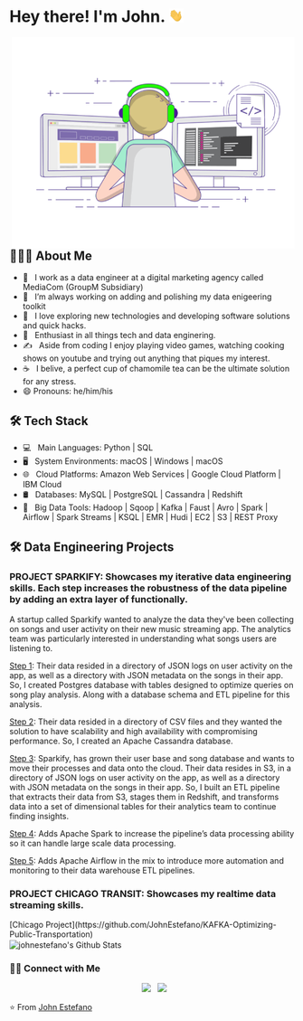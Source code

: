 <h1> Hey there! I'm John. <img src="https://github.com/JohnEstefano/JohnEstefano/blob/main/Hi.gif" width="25"></h1>
<img align="right" alt="GIF" src="https://github.com/JohnEstefano/JohnEstefano/blob/main/gif3.gif" width="500"/>

<h2> 👨🏻‍💻 About Me </h2>

- 💼 &nbsp; I work as a data engineer at a digital marketing agency called MediaCom (GroupM Subsidiary)
- 🔭 &nbsp; I’m always working on adding and polishing my data enigeering toolkit
- 🤔 &nbsp; I love exploring new technologies and developing software solutions and quick hacks.
- 🌱 &nbsp; Enthusiast in all things tech and data enginering.
- ✍️ &nbsp; Aside from coding I enjoy playing video games, watching cooking shows on youtube and trying out anything that piques my interest.
- ☕ &nbsp; I belive, a perfect cup of chamomile tea can be the ultimate solution for any stress. 
- 😄 Pronouns: he/him/his

<h2>🛠 Tech Stack</h2>

- 💻 &nbsp; Main Languages: Python | SQL 
- 🖥 &nbsp; System Environments: macOS | Windows | macOS 
- 🌐 &nbsp; Cloud Platforms: Amazon Web Services | Google Cloud Platform | IBM Cloud
- 🛢 &nbsp; Databases: MySQL | PostgreSQL | Cassandra | Redshift
- 🔧 &nbsp; Big Data Tools: Hadoop | Sqoop | Kafka | Faust | Avro | Spark | Airflow | Spark Streams | KSQL | EMR | Hudi | EC2 | S3 | REST Proxy

<h2>🛠 Data Engineering Projects</h2>
<h3> PROJECT SPARKIFY: Showcases my iterative data engineering skills. Each step increases the robustness of the data pipeline by adding an extra layer of functionally.</h3>

A startup called Sparkify wanted to analyze the data they've been collecting on songs and user activity on their new music streaming app. The analytics team was particularly interested in understanding what songs users are listening to. 

[Step 1](https://github.com/JohnEstefano/POSTGRES_Data_Modeling): Their data resided in a directory of JSON logs on user activity on the app, as well as a directory with JSON metadata on the songs in their app. So, I created Postgres database with tables designed to optimize queries on song play analysis. Along with a database schema and ETL pipeline for this analysis.

[Step 2](https://github.com/JohnEstefano/APACHE_CASSANDRA_Data_Modeling):  Their data resided in a directory of CSV files and they wanted the solution to have scalability and high availability with compromising performance. So, I created an Apache Cassandra database.

[Step 3](https://github.com/JohnEstefano/AWS_Data_Warehouse): Sparkify, has grown their user base and song database and wants to move their processes and data onto the cloud. Their data resides in S3, in a directory of JSON logs on user activity on the app, as well as a directory with JSON metadata on the songs in their app. So, I built an ETL pipeline that extracts their data from S3, stages them in Redshift, and transforms data into a set of dimensional tables for their analytics team to continue finding insights.

[Step 4](https://github.com/JohnEstefano/AWS_Data_Lake): Adds Apache Spark to increase the pipeline’s data processing ability so it can handle large scale data processing.

[Step 5](https://github.com/JohnEstefano/AIRFLOW_Data_Pipeline): Adds Apache Airflow in the mix to introduce more automation and monitoring to their data warehouse ETL pipelines.

<h3> PROJECT CHICAGO TRANSIT: Showcases my realtime data streaming skills.</h3>
[Chicago Project](https://github.com/JohnEstefano/KAFKA-Optimizing-Public-Transportation)

<br>

<img align="center" src="https://github-readme-stats.vercel.app/api?username=johnestefano&include_all_commits=true&count_private=true&show_icons=true&line_height=20&title_color=7A7ADB&icon_color=2234AE&text_color=D3D3D3&bg_color=0,000000,130F40" alt="johnestefano's Github Stats">

</br>

<h3> 🤝🏻 Connect with Me </h3>

<p align="center">
&nbsp; <a href="https://www.linkedin.com/in/johnestefanoortiz/" target="_blank" rel="noopener noreferrer"><img src="https://img.icons8.com/plasticine/100/000000/linkedin.png" width="50" /></a>
&nbsp; <a href="mailto:johnestefano14@gmail.com" target="_blank" rel="noopener noreferrer"><img src="https://img.icons8.com/plasticine/100/000000/gmail.png"  width="50" /></a>
</p>

⭐️ From [John Estefano](https://github.com/JohnEstefano)
